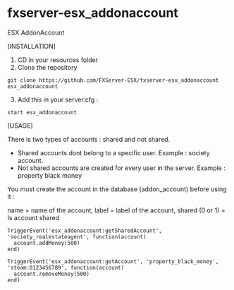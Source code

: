 # fxserver-esx_addonaccount
ESX AddonAccount

[INSTALLATION]

1) CD in your resources folder
2) Clone the repository
```
git clone https://github.com/FXServer-ESX/fxserver-esx_addonaccount esx_addonaccount
```
3) Add this in your server.cfg :

```
start esx_addonaccount
```

[USAGE]

There is two types of accounts : shared and not shared.

- Shared accounts dont belong to a specific user. Example : society account.
- Not shared accounts are created for every user in the server. Example : property black money

You must create the account in the database (addon_account) before using it :

name = name of the account, label = label of the account, shared (0 or 1) = Is account shared

```
TriggerEvent('esx_addonaccount:getSharedAccount', 'society_realestateagent', function(account)
  account.addMoney(500)
end)

TriggerEvent('esx_addonaccount:getAccount', 'property_black_money', 'steam:0123456789', function(account)
  account.removeMoney(500)
end)
```
